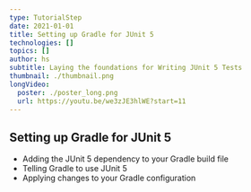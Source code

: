 ```yaml
---
type: TutorialStep
date: 2021-01-01
title: Setting up Gradle for JUnit 5
technologies: []
topics: []
author: hs
subtitle: Laying the foundations for Writing JUnit 5 Tests
thumbnail: ./thumbnail.png
longVideo:
  poster: ./poster_long.png
  url: https://youtu.be/we3zJE3hlWE?start=11
---
```


## Setting up Gradle for JUnit 5
- Adding the JUnit 5 dependency to your Gradle build file
- Telling Gradle to use JUnit 5
- Applying changes to your Gradle configuration
